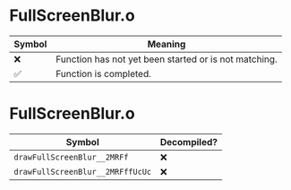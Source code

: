 # FullScreenBlur.o
| Symbol | Meaning 
| ------------- | ------------- 
| :x: | Function has not yet been started or is not matching. 
| :white_check_mark: | Function is completed. 


# FullScreenBlur.o
| Symbol | Decompiled? |
| ------------- | ------------- |
| `drawFullScreenBlur__2MRFf` | :x: |
| `drawFullScreenBlur__2MRFffUcUc` | :x: |
